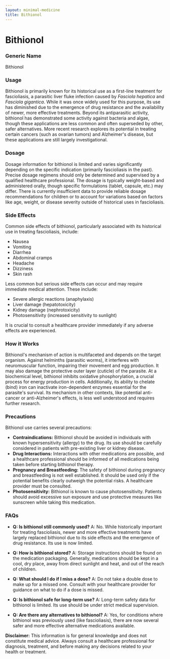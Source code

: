 ```yaml
---
layout: minimal-medicine
title: Bithionol
---
```


# Bithionol
### Generic Name
Bithionol

### Usage
Bithionol is primarily known for its historical use as a first-line treatment for fascioliasis, a parasitic liver fluke infection caused by *Fasciola hepatica* and *Fasciola gigantica*.  While it was once widely used for this purpose, its use has diminished due to the emergence of drug resistance and the availability of newer, more effective treatments.  Beyond its antiparasitic activity, bithionol has demonstrated some activity against bacteria and algae, though these applications are less common and often superseded by other, safer alternatives.  More recent research explores its potential in treating certain cancers (such as ovarian tumors) and Alzheimer's disease, but these applications are still largely investigational.


### Dosage
Dosage information for bithionol is limited and varies significantly depending on the specific indication (primarily fascioliasis in the past).  Precise dosage regimens should only be determined and supervised by a qualified healthcare professional.  The dosage is typically weight-based and administered orally, though specific formulations (tablet, capsule, etc.) may differ.  There is currently insufficient data to provide reliable dosage recommendations for children or to account for variations based on factors like age, weight, or disease severity outside of historical uses in fascioliasis.


### Side Effects
Common side effects of bithionol, particularly associated with its historical use in treating fascioliasis, include:

* Nausea
* Vomiting
* Diarrhea
* Abdominal cramps
* Headache
* Dizziness
* Skin rash

Less common but serious side effects can occur and may require immediate medical attention.  These include:

* Severe allergic reactions (anaphylaxis)
* Liver damage (hepatotoxicity)
* Kidney damage (nephrotoxicity)
* Photosensitivity (increased sensitivity to sunlight)


It is crucial to consult a healthcare provider immediately if any adverse effects are experienced.


### How it Works
Bithionol's mechanism of action is multifaceted and depends on the target organism.  Against helminths (parasitic worms), it interferes with neuromuscular function, impairing their movement and egg production.  It may also damage the protective outer layer (cuticle) of the parasite. At a biochemical level, bithionol inhibits oxidative phosphorylation, a crucial process for energy production in cells. Additionally, its ability to chelate (bind) iron can inactivate iron-dependent enzymes essential for the parasite's survival.  Its mechanism in other contexts, like potential anti-cancer or anti-Alzheimer's effects, is less well understood and requires further research.


### Precautions
Bithionol use carries several precautions:

* **Contraindications:**  Bithionol should be avoided in individuals with known hypersensitivity (allergy) to the drug.  Its use should be carefully considered in patients with pre-existing liver or kidney disease.
* **Drug Interactions:**  Interactions with other medications are possible, and a healthcare professional should be informed of all medications being taken before starting bithionol therapy.
* **Pregnancy and Breastfeeding:**  The safety of bithionol during pregnancy and breastfeeding is not well established.  It should be used only if the potential benefits clearly outweigh the potential risks.  A healthcare provider must be consulted.
* **Photosensitivity:**  Bithionol is known to cause photosensitivity.  Patients should avoid excessive sun exposure and use protective measures like sunscreen while taking this medication.


### FAQs

* **Q: Is bithionol still commonly used?** A: No.  While historically important for treating fascioliasis, newer and more effective treatments have largely replaced bithionol due to its side effects and the emergence of drug resistance.  Its use is now limited.

* **Q: How is bithionol stored?** A:  Storage instructions should be found on the medication packaging. Generally, medications should be kept in a cool, dry place, away from direct sunlight and heat, and out of the reach of children.

* **Q:  What should I do if I miss a dose?** A:  Do not take a double dose to make up for a missed one.  Consult with your healthcare provider for guidance on what to do if a dose is missed.

* **Q:  Is bithionol safe for long-term use?** A:  Long-term safety data for bithionol is limited. Its use should be under strict medical supervision.

* **Q: Are there any alternatives to bithionol?** A:  Yes, for conditions where bithionol was previously used (like fascioliasis), there are now several safer and more effective alternative medications available.


**Disclaimer:** This information is for general knowledge and does not constitute medical advice.  Always consult a healthcare professional for diagnosis, treatment, and before making any decisions related to your health or treatment.
